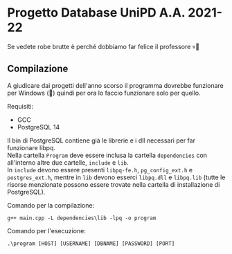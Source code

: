# Progetto Database UniPD A.A. 2021-22
Se vedete robe brutte è perché dobbiamo far felice il professore &#128128;&#128684;
## Compilazione
A giudicare dai progetti dell'anno scorso il programma dovrebbe funzionare per Windows (🤢) quindi per ora lo faccio funzionare solo per quello.

Requisiti:  
- GCC
- PostgreSQL 14  

Il bin di PostgreSQL contiene già le librerie e i dll necessari per far funzionare libpq.  
Nella cartella `Program` deve essere inclusa la cartella `dependencies` con all'interno altre due cartelle, `include` e `lib`.  
In `include` devono essere presenti `libpq-fe.h`, `pg_config_ext.h` e `postgres_ext.h`, mentre in `lib` devono esserci `libpq.dll` e `libpq.lib` (tutte le risorse menzionate possono essere trovate nella cartella di installazione di PostgreSQL).

Comando per la compilazione:
```
g++ main.cpp -L dependencies\lib -lpq -o program
```
Comando per l'esecuzione:
```
.\program [HOST] [USERNAME] [DBNAME] [PASSWORD] [PORT]
``` 